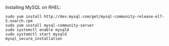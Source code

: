 Installing MySQL on RHEL:

    sudo yum install http://dev.mysql.com/get/mysql-community-release-el7-5.noarch.rpm
    sudo yum install mysql-community-server
    sudo systemctl enable mysqld
    sudo systemctl start mysqld
    mysql_secure_installation
